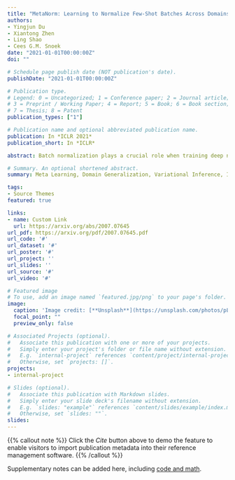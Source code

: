 ```yaml
---
title: "MetaNorm: Learning to Normalize Few-Shot Batches Across Domains"
authors:
- Yingjun Du
- Xiantong Zhen 
- Ling Shao
- Cees G.M. Snoek
date: "2021-01-01T00:00:00Z"
doi: ""

# Schedule page publish date (NOT publication's date).
publishDate: "2021-01-01T00:00:00Z"

# Publication type.
# Legend: 0 = Uncategorized; 1 = Conference paper; 2 = Journal article;
# 3 = Preprint / Working Paper; 4 = Report; 5 = Book; 6 = Book section;
# 7 = Thesis; 8 = Patent
publication_types: ["1"]

# Publication name and optional abbreviated publication name.
publication: In *ICLR 2021*
publication_short: In *ICLR*

abstract: Batch normalization plays a crucial role when training deep neural networks. However, batch statistics become unstable with small batch sizes and are unreliable in the presence of distribution shifts. We propose MetaNorm, a simple yet effective meta-learning normalization. It tackles the aforementioned issues in a unified way by leveraging the meta-learning setting and learns to infer adaptive statistics for batch normalization. MetaNorm is generic, flexible and model-agnostic, making it a simple plug-and-play module that is seamlessly embedded into existing meta-learning approaches. It can be efficiently implemented by lightweight hypernetworks with low computational cost. We verify its effectiveness by extensive evaluation on representative tasks suffering from the small batch and domain shift problems: few-shot learning and domain generalization. We further introduce an even more challenging setting: few-shot domain generalization. Results demonstrate that MetaNorm consistently achieves better, or at least competitive, accuracy compared to existing batch normalization methods.  

# Summary. An optional shortened abstract.
summary: Meta Learning, Domain Generalization, Variational Inference, Information Bottleneck

tags:
- Source Themes
featured: true

links:
- name: Custom Link
  url: https://arxiv.org/abs/2007.07645
url_pdf: https://arxiv.org/pdf/2007.07645.pdf
url_code: '#'
url_dataset: '#'
url_poster: '#'
url_project: ''
url_slides: ''
url_source: '#'
url_video: '#'

# Featured image
# To use, add an image named `featured.jpg/png` to your page's folder. 
image:
  caption: 'Image credit: [**Unsplash**](https://unsplash.com/photos/pLCdAaMFLTE)'
  focal_point: ""
  preview_only: false

# Associated Projects (optional).
#   Associate this publication with one or more of your projects.
#   Simply enter your project's folder or file name without extension.
#   E.g. `internal-project` references `content/project/internal-project/index.md`.
#   Otherwise, set `projects: []`.
projects:
- internal-project

# Slides (optional).
#   Associate this publication with Markdown slides.
#   Simply enter your slide deck's filename without extension.
#   E.g. `slides: "example"` references `content/slides/example/index.md`.
#   Otherwise, set `slides: ""`.
slides:
---
```


{{% callout note %}}
Click the *Cite* button above to demo the feature to enable visitors to import publication metadata into their reference management software.
{{% /callout %}}

Supplementary notes can be added here, including [code and math](https://sourcethemes.com/academic/docs/writing-markdown-latex/).
